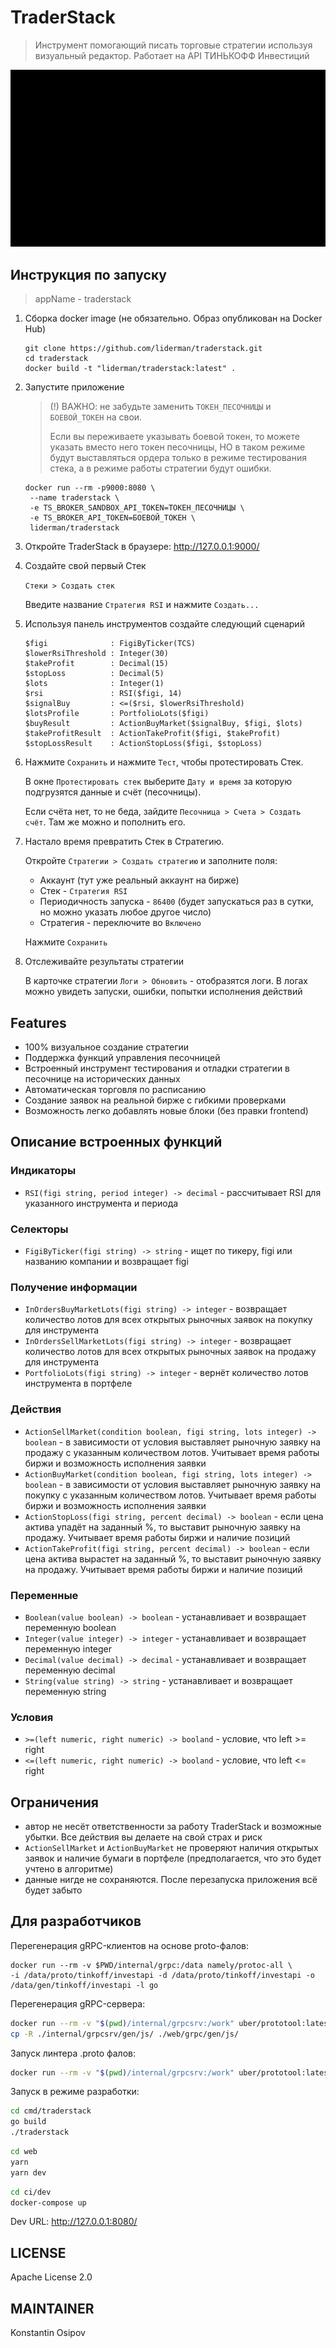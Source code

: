 # TraderStack
> Инструмент помогающий писать торговые стратегии используя визуальный редактор.
> Работает на API ТИНЬКОФФ Инвестиций

![Demo GIF](https://raw.githubusercontent.com/liderman/traderstack/main/docs/TraderStack.gif)

## Инструкция по запуску
> appName - traderstack
1. Сборка docker image (не обязательно. Образ опубликован на Docker Hub)
    ```shell
    git clone https://github.com/liderman/traderstack.git
    cd traderstack
    docker build -t "liderman/traderstack:latest" .
    ```

2. Запустите приложение
    > (!) ВАЖНО: не забудьте заменить `ТОКЕН_ПЕСОЧНИЦЫ` и `БОЕВОЙ_ТОКЕН` на свои.
    > 
    > Если вы переживаете указывать боевой токен, то можете указать вместо него токен
    > песочницы, НО в таком режиме будут выставляться ордера только в режиме тестирования стека,
    > а в режиме работы стратегии будут ошибки.
    ```shell
    docker run --rm -p9000:8080 \
     --name traderstack \
     -e TS_BROKER_SANDBOX_API_TOKEN=ТОКЕН_ПЕСОЧНИЦЫ \
     -e TS_BROKER_API_TOKEN=БОЕВОЙ_ТОКЕН \
     liderman/traderstack
    ```

3. Откройте TraderStack в браузере: http://127.0.0.1:9000/
4. Создайте свой первый Стек

    `Стеки > Создать стек`
    
    Введите название `Стратегия RSI` и нажмите `Создать...`
5. Используя панель инструментов создайте следующий сценарий
   ```
   $figi              : FigiByTicker(TCS)
   $lowerRsiThreshold : Integer(30)
   $takeProfit        : Decimal(15)
   $stopLoss          : Decimal(5)
   $lots              : Integer(1)
   $rsi               : RSI($figi, 14)
   $signalBuy         : <=($rsi, $lowerRsiThreshold)
   $lotsProfile       : PortfolioLots($figi)
   $buyResult         : ActionBuyMarket($signalBuy, $figi, $lots)
   $takeProfitResult  : ActionTakeProfit($figi, $takeProfit)
   $stopLossResult    : ActionStopLoss($figi, $stopLoss)
   ```
6. Нажмите `Сохранить` и нажмите `Тест`, чтобы протестировать Стек.
   
    В окне `Протестировать стек` выберите `Дату и время` за которую
    подгрузятся данные и счёт (песочницы).

    Если счёта нет, то не беда, зайдите `Песочница > Счета > Создать счёт`.
    Там же можно и пополнить его.
7. Настало время превратить Стек в Стратегию.

    Откройте `Стратегии > Создать стратегию` и заполните поля:
    * Аккаунт (тут уже реальный аккаунт на бирже)
    * Стек - `Стратегия RSI`
    * Периодичность запуска - `86400` (будет запускаться раз в сутки, но можно указать любое другое число)
    * Стратегия - переключите во `Включено`

    Нажмите `Сохранить`
8. Отслеживайте результаты стратегии
    
    В карточке стратегии `Логи > Обновить` - отобразятся логи.
    В логах можно увидеть запуски, ошибки, попытки исполнения действий

## Features
* 100% визуальное создание стратегии
* Поддержка функций управления песочницей
* Встроенный инструмент тестирования и отладки стратегии в песочнице на исторических данных
* Автоматическая торговля по расписанию
* Создание заявок на реальной бирже с гибкими проверками
* Возможность легко добавлять новые блоки (без правки frontend)

## Описание встроенных функций
### Индикаторы
* `RSI(figi string, period integer) -> decimal` - рассчитывает RSI для указанного инструмента и периода

### Селекторы
* `FigiByTicker(figi string) -> string` - ищет по тикеру, figi или названию компании и возвращает figi

### Получение информации
* `InOrdersBuyMarketLots(figi string) -> integer` - возвращает количество лотов для всех открытых рыночных заявок на покупку для инструмента
* `InOrdersSellMarketLots(figi string) -> integer` - возвращает количество лотов для всех открытых рыночных заявок на продажу для инструмента
* `PortfolioLots(figi string) -> integer` - вернёт количество лотов инструмента в портфеле

### Действия
* `ActionSellMarket(condition boolean, figi string, lots integer) -> boolean` - в зависимости от условия выставляет рыночную заявку на продажу с указанным количеством лотов. Учитывает время работы биржи и возможность исполнения заявки
* `ActionBuyMarket(condition boolean, figi string, lots integer) -> boolean` - в зависимости от условия выставляет рыночную заявку на покупку с указанным количеством лотов. Учитывает время работы биржи и возможность исполнения заявки
* `ActionStopLoss(figi string, percent decimal) -> boolean` - если цена актива упадёт на заданный %, то выставит рыночную заявку на продажу. Учитывает время работы биржи и наличие позиций
* `ActionTakeProfit(figi string, percent decimal) -> boolean` - если цена актива вырастет на заданный %, то выставит рыночную заявку на продажу. Учитывает время работы биржи и наличие позиций

### Переменные
* `Boolean(value boolean) -> boolean` - устанавливает и возвращает переменную boolean
* `Integer(value integer) -> integer` - устанавливает и возвращает переменную integer
* `Decimal(value decimal) -> decimal` - устанавливает и возвращает переменную decimal
* `String(value string) -> string` - устанавливает и возвращает переменную string

### Условия
* `>=(left numeric, right numeric) -> booland` - условие, что left >= right
* `<=(left numeric, right numeric) -> booland` - условие, что left <= right

## Ограничения
* автор не несёт ответственности за работу TraderStack и возможные убытки. Все действия вы делаете на свой страх и риск
* `ActionSellMarket` и `ActionBuyMarket` не проверяют наличия открытых заявок и наличие бумаги в портфеле (предполагается, что это будет учтено в алгоритме)
* данные нигде не сохраняются. После перезапуска приложения всё будет забыто

## Для разработчиков
Перегенерация gRPC-клиентов на основе proto-фалов:
```shell
docker run --rm -v $PWD/internal/grpc:/data namely/protoc-all \
-i /data/proto/tinkoff/investapi -d /data/proto/tinkoff/investapi -o /data/gen/tinkoff/investapi -l go
```
Перегенерация gRPC-сервера:
```bash
docker run --rm -v "$(pwd)/internal/grpcsrv:/work" uber/prototool:latest prototool generate
cp -R ./internal/grpcsrv/gen/js/ ./web/grpc/gen/js/
```
Запуск линтера .proto фалов:
```bash
docker run --rm -v "$(pwd)/internal/grpcsrv:/work" uber/prototool:latest prototool lint
```

Запуск в режиме разработки:
```bash
cd cmd/traderstack
go build
./traderstack
```
```bash
cd web
yarn
yarn dev
```
```bash
cd ci/dev
docker-compose up
```
Dev URL: http://127.0.0.1:8080/

## LICENSE
Apache License 2.0

## MAINTAINER
Konstantin Osipov